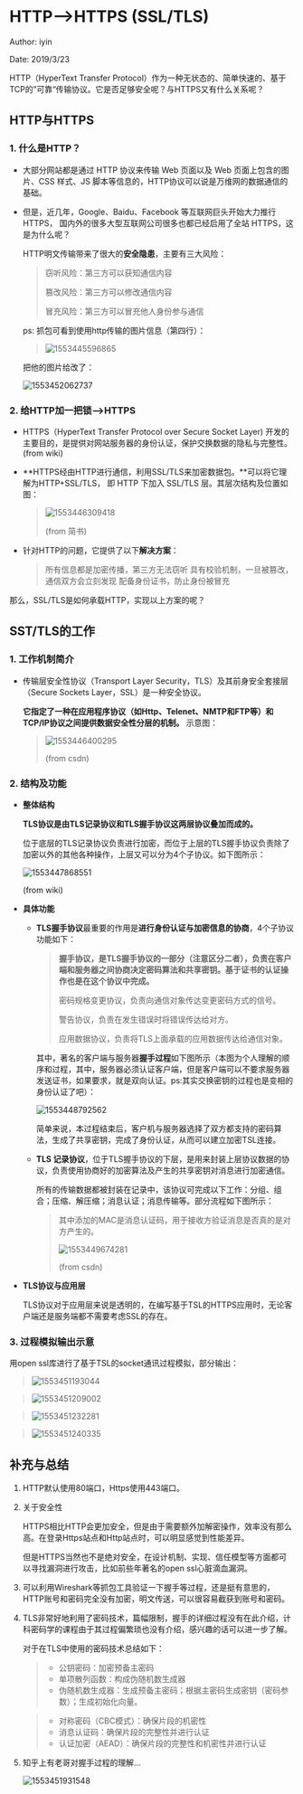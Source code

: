 # HTTP—>HTTPS (SSL/TLS)

Author: iyin

Date: 2019/3/23

HTTP（HyperText Transfer Protocol）作为一种无状态的、简单快速的、基于 TCP的”可靠“传输协议。它是否足够安全呢？与HTTPS又有什么关系呢？

## HTTP与HTTPS

### 1. 什么是HTTP？

* 大部分网站都是通过 HTTP 协议来传输 Web 页面以及 Web 页面上包含的图片、CSS 样式、JS 脚本等信息的，HTTP协议可以说是万维网的数据通信的基础。

* 但是，近几年，Google、Baidu、Facebook 等互联网巨头开始大力推行 HTTPS， 国内外的很多大型互联网公司很多也都已经启用了全站 HTTPS，这是为什么呢？

  HTTP明文传输带来了很大的**安全隐患**，主要有三大风险：

  > 窃听风险：第三方可以获知通信内容
  >
  > 篡改风险：第三方可以修改通信内容
  >
  > 冒充风险：第三方可以冒充他人身份参与通信

  ps: 抓包可看到使用http传输的图片信息（第四行）：

  > ![1553445596865](C:\Users\iyin\AppData\Roaming\Typora\typora-user-images\1553445596865.png)

  把他的图片给改了：

  ![1553452062737](C:\Users\iyin\AppData\Roaming\Typora\typora-user-images\1553452062737.png)

### 2. 给HTTP加一把锁—>HTTPS

* HTTPS（HyperText Transfer Protocol over Secure Socket Layer) 开发的主要目的，是提供对网站服务器的身份认证，保护交换数据的隐私与完整性。(from wiki)

* **HTTPS经由HTTP进行通信，利用SSL/TLS来加密数据包。**可以将它理解为HTTP+SSL/TLS， 即 HTTP 下加入 SSL/TLS 层。其层次结构及位置如图：

  > ![1553446309418](C:\Users\iyin\AppData\Roaming\Typora\typora-user-images\1553446309418.png)
  >
  > (from 简书)

* 针对HTTP的问题，它提供了以下**解决方案**：

  > 所有信息都是加密传播，第三方无法窃听
  > 具有校验机制，一旦被篡改，通信双方会立刻发现
  > 配备身份证书，防止身份被冒充

那么，SSL/TLS是如何承载HTTP，实现以上方案的呢？

## SST/TLS的工作

### 1. 工作机制简介

- 传输层安全性协议（Transport Layer Security，TLS）及其前身安全套接层（Secure Sockets Layer，SSL）是一种安全协议。

  **它指定了一种在应用程序协议（如Http、Telenet、NMTP和FTP等）和TCP/IP协议之间提供数据安全性分层的机制。** 示意图：

  > ![1553446400295](C:\Users\iyin\AppData\Roaming\Typora\typora-user-images\1553446400295.png)
  >
  > (from csdn)

### 2. 结构及功能

+ **整体结构**

  **TLS协议是由TLS记录协议和TLS握手协议这两层协议叠加而成的。**

  位于底层的TLS记录协议负责进行加密，而位于上层的TLS握手协议负责除了加密以外的其他各种操作，上层又可以分为4个子协议。如下图所示：

  ![1553447868551](C:\Users\iyin\AppData\Roaming\Typora\typora-user-images\1553447868551.png)

  (from wiki)

* **具体功能**

  * **TLS握手协议**最重要的作用是**进行身份认证与加密信息的协商**，4个子协议功能如下：

    > **握手协议，是TLS握手协议的一部分（注意区分二者），负责在客户端和服务器之间协商决定密码算法和共享密钥。基于证书的认证操作也是在这个协议中完成。**
    >
    > 密码规格变更协议，负责向通信对象传达变更密码方式的信号。
    >
    > 警告协议，负责在发生错误时将错误传达给对方。
    >
    > 应用数据协议，负责将TLS上面承载的应用数据传达给通信对象。

    其中，著名的客户端与服务器**握手过程**如下图所示（本图为个人理解的顺序和过程，其中，服务器必须认证客户端，但是客户端可以不要求服务器发送证书，如果要求，就是双向认证。ps:其实交换密钥的过程也是变相的身份认证了吧）：

    ![1553448792562](C:\Users\iyin\AppData\Roaming\Typora\typora-user-images\1553448792562.png)

    简单来说，本过程结束后，客户机与服务器选择了双方都支持的密码算法，生成了共享密钥，完成了身份认证，从而可以建立加密TSL连接。

  * **TLS 记录协议**，位于TLS握手协议的下层，是用来封装上层协议数据的协议，负责使用协商好的加密算法及产生的共享密钥对消息进行加密通信。

    所有的传输数据都被封装在记录中，该协议可完成以下工作：分组、组合；压缩、解压缩；消息认证；消息传输等。部分流程如下图所示：

    > 其中添加的MAC是消息认证码，用于接收方验证消息是否真的是对方产生的。
    >
    > ![1553449674281](C:\Users\iyin\AppData\Roaming\Typora\typora-user-images\1553449674281.png)
    >
    > (from csdn)

* **TLS协议与应用层**

  TLS协议对于应用层来说是透明的，在编写基于TSL的HTTPS应用时，无论客户端还是服务端都不需要考虑SSL的存在。

### 3. 过程模拟输出示意

用open ssl库进行了基于TSL的socket通讯过程模拟，部分输出：

> ![1553451193044](C:\Users\iyin\AppData\Roaming\Typora\typora-user-images\1553451193044.png)

> ![1553451209002](C:\Users\iyin\AppData\Roaming\Typora\typora-user-images\1553451209002.png)

> ![1553451232281](C:\Users\iyin\AppData\Roaming\Typora\typora-user-images\1553451232281.png)

> ![1553451240335](C:\Users\iyin\AppData\Roaming\Typora\typora-user-images\1553451240335.png)

## 补充与总结

1. HTTP默认使用80端口，Https使用443端口。

2. 关于安全性

   HTTPS相比HTTP会更加安全，但是由于需要额外加解密操作，效率没有那么高。在登录Https站点和Http站点时，可以明显感觉到性能差异。

   但是HTTPS当然也不是绝对安全，在设计机制、实现、信任模型等方面都可以寻找漏洞进行攻击，比如前些年著名的open ssl心脏滴血漏洞。

3. 可以利用Wireshark等抓包工具验证一下握手等过程，还是挺有意思的，HTTP账号和密码完全没有加密，明文传送，可以很容易截获到账号和密码。

4. TLS非常好地利用了密码技术，篇幅限制，握手的详细过程没有在此介绍，计科密码学的课程由于其过程偏繁琐也没有介绍，感兴趣的话可以进一步了解。

   对于在TLS中使用的密码技术总结如下：

   > - 公钥密码：加密预备主密码
   > - 单项散列函数：构成伪随机数生成器
   > - 伪随机数生成器：生成预备主密码；根据主密码生成密钥（密码参数）；生成初始化向量。

   > * 对称密码（CBC模式）：确保片段的机密性
   > * 消息认证码：确保片段的完整性并进行认证
   > * 认证加密（AEAD）：确保片段的完整性和机密性并进行认证

5. 知乎上有老哥对握手过程的理解...

   ![1553451931548](C:\Users\iyin\AppData\Roaming\Typora\typora-user-images\1553451931548.png)

